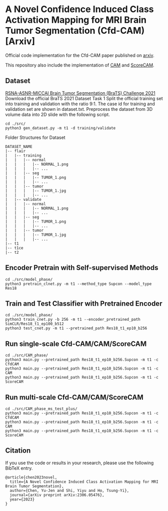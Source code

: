 # A Novel Confidence Induced Class Activation Mapping for MRI Brain Tumor Segmentation (Cfd-CAM) [Arxiv]
Official code implementation for the Cfd-CAM paper published on [arxiv](https://arxiv.org/abs/2306.05476).

This repository also include the implementation of [CAM](https://arxiv.org/abs/1512.04150) and [ScoreCAM](https://arxiv.org/abs/1910.01279).

## Dataset
[RSNA-ASNR-MICCAI Brain Tumor Segmentation (BraTS) Challenge 2021](http://braintumorsegmentation.org/)
Download the official BraTS 2021 Dataset Task 1
Split the official training set into training and validation with the ratio 9:1.
The case id for training and validation set are shown in dataset.txt.
Preprocess the dataset from 3D volume data into 2D slide with the following script.
```
cd ./src/
python3 gen_dataset.py -m t1 -d training/validate
```

Folder Structures for Dataset
```
DATASET_NAME
|-- flair
|   |-- training
|   |   |-- normal
|   |   |   |-- NORMAL_1.png
|   |   |   |-- ...
|   |   |-- seg
|   |   |   |-- TUMOR_1.png
|   |   |   |-- ...
|   |   |-- tumor
|   |   |   |-- TUMOR_1.jpg
|   |   |   |-- ...
|   |-- validate
|   |   |-- normal
|   |   |   |-- NORMAL_1.png
|   |   |   |-- ...
|   |   |-- seg
|   |   |   |-- TUMOR_1.png
|   |   |   |-- ...
|   |   |-- tumor
|   |   |   |-- TUMOR_1.jpg
|   |   |   |-- ...
|-- t1
|-- t1ce
|-- t2
```
## Encoder Pretrain with Self-supervised Methods
```
cd ./src/model_phase/
python3 pretrain_clnet.py -m t1 --method_type Supcon --model_type Res18
```
## Train and Test Classifier with Pretrained Encoder
```
cd ./src/model_phase/
python3 train_cnet.py -b 256 -m t1 --encoder_pretrained_path SimCLR/Res18_t1_ep100_b512
python3 test_cnet.py -m t1 --pretrained_path Res18_t1_ep10_b256
```
## Run single-scale Cfd-CAM/CAM/ScoreCAM
```
cd ./src/CAM_phase/
python3 main.py --pretrained_path Res18_t1_ep10_b256.Supcon -m t1 -c CfdCAM
python3 main.py --pretrained_path Res18_t1_ep10_b256.Supcon -m t1 -c CAM
python3 main.py --pretrained_path Res18_t1_ep10_b256.Supcon -m t1 -c ScoreCAM
```

## Run multi-scale Cfd-CAM/CAM/ScoreCAM
```
cd ./src/CAM_phase_ms_test_plus/
python3 main.py --pretrained_path Res18_t1_ep10_b256.Supcon -m t1 -c CfdCAM
python3 main.py --pretrained_path Res18_t1_ep10_b256.Supcon -m t1 -c CAM
python3 main.py --pretrained_path Res18_t1_ep10_b256.Supcon -m t1 -c ScoreCAM
```

## Citation
If you use the code or results in your research, please use the following BibTeX entry.
```
@article{chen2023novel,
  title={A Novel Confidence Induced Class Activation Mapping for MRI Brain Tumor Segmentation},
  author={Chen, Yu-Jen and Shi, Yiyu and Ho, Tsung-Yi},
  journal={arXiv preprint arXiv:2306.05476},
  year={2023}
}
```
